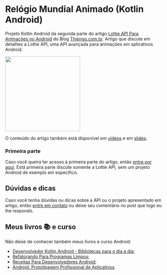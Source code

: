 # Relógio Mundial Animado (Kotlin Android)

Projeto Kotlin Android da segunda parte do artigo [Lottie API Para Animações no Android](https://www.thiengo.com.br/lottie-api-para-animacoes-no-android#title-22) do Blog [Thiengo.com.br](https://www.thiengo.com.br). Artigo que discute em detalhes a Lottie API, uma API avançada para animações em aplicativos Android.

<img src="https://www.thiengo.com.br/img/post/normal/f711jdh1nqp7vvlu077ammnkj282cb0e2169ce086b078eccb720f60f49.gif" width="240">

O conteúdo do artigo também está disponível em [vídeos](https://www.thiengo.com.br/lottie-api-para-animacoes-no-android#title-42) e em [slides](https://www.thiengo.com.br/lottie-api-para-animacoes-no-android#title-41).

### Primeira parte

Caso você queira ter acesso à primeira parte do artigo, então [entre por aqui](https://www.thiengo.com.br/lottie-api-para-animacoes-no-android#title-02). Está primeira parte discute somente a Lottie API, sem um projeto Android de exemplo em especifico.

## Dúvidas e dicas

Caso você tenha dúvidas ou dicas sobre a API ou o projeto apresentado em artigo, então [entre em contato](https://www.thiengo.com.br/contato) ou deixe seu comentário no post que logo eu lhe respondo.

## Meus livros 📚 e curso

Não deixe de conhecer também meus livros e curso Android:

- [Desenvolvedor Kotlin Android - Bibliotecas para o dia a dia](https://www.thiengo.com.br/livro-desenvolvedor-kotlin-android);
- [Refatorando Para Programas Limpos](https://www.thiengo.com.br/livro-refatorando-para-programas-limpos);
- [Receitas Para Desenvolvedores Android](https://www.thiengo.com.br/livro-receitas-para-desenvolvedores-android);
- [Android: Prototipagem Profissional de Aplicativos](https://www.udemy.com/course/android-prototipagem-profissional-de-aplicativos/?locale=pt_BR&persist_locale=).
